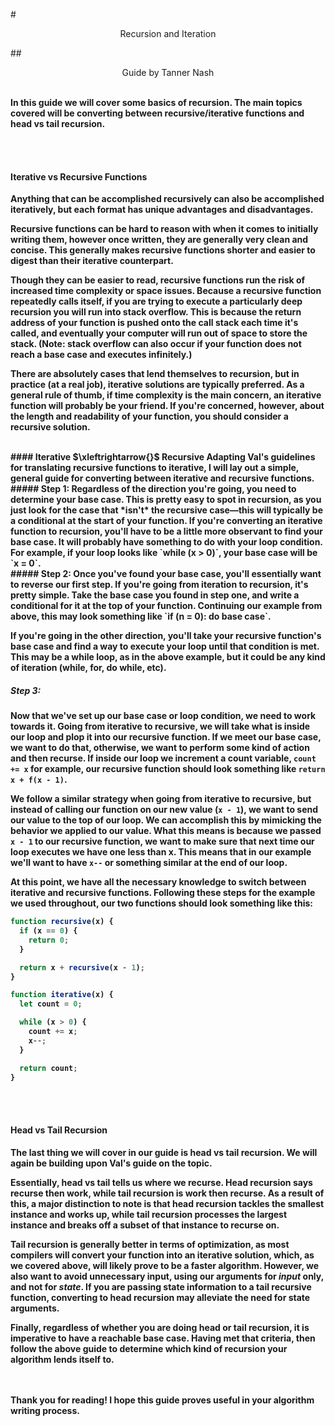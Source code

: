 #<p align="center">Recursion and Iteration<p>
##<p align="center">Guide by Tanner Nash<p>
<br>
<b>
In this guide we will cover some basics of recursion. The main topics covered will be converting between recursive/iterative functions and head vs tail recursion.

<br><br>
#### Iterative vs Recursive Functions
Anything that can be accomplished recursively can also be accomplished iteratively, but each format has unique advantages and disadvantages.

Recursive functions can be hard to reason with when it comes to initially writing them, however once written, they are generally very clean and concise. This generally makes recursive functions shorter and easier to digest than their iterative counterpart.

Though they can be easier to read, recursive functions run the risk of increased time complexity or space issues. Because a recursive function repeatedly calls itself, if you are trying to execute a particularly deep recursion you will run into stack overflow. This is because the return address of your function is pushed onto the call stack each time it's called, and eventually your computer will run out of space to store the stack. (Note: stack overflow can also occur if your function does not reach a base case and executes infinitely.)

There are absolutely cases that lend themselves to recursion, but in practice (at a real job), iterative solutions are typically preferred. As a general rule of thumb, if time complexity is the main concern, an iterative function will probably be your friend. If you're concerned, however, about the length and readability of your function, you should consider a recursive solution.

<br>
#### Iterative $\xleftrightarrow{}$ Recursive
Adapting Val's guidelines for translating recursive functions to iterative, I will lay out a simple, general guide for converting between iterative and recursive functions.
<br>
##### Step 1:
Regardless of the direction you're going, you need to determine your base case. This is pretty easy to spot in recursion, as you just look for the case that *isn't* the recursive case––this will typically be a conditional at the start of your function. If you're converting an iterative function to recursion, you'll have to be a little more observant to find your base case. It will probably have something to do with your loop condition. For example, if your loop looks like `while (x > 0)`, your base case will be `x = 0`.
<br>
##### Step 2:
Once you've found your base case, you'll essentially want to reverse our first step. If you're going from iteration to recursion, it's pretty simple. Take the base case you found in step one, and write a conditional for it at the top of your function. Continuing our example from above, this may look something like `if (n = 0): do base case`.

If you're going in the other direction, you'll take your recursive function's base case and find a way to execute your loop until that condition is met. This may be a while loop, as in the above example, but it could be any kind of iteration (while, for, do while, etc).
<br>
##### Step 3:
Now that we've set up our base case or loop condition, we need to work towards it. Going from iterative to recursive, we will take what is inside our loop and plop it into our recursive function. If we meet our base case, we want to do that, otherwise, we want to perform some kind of action and then recurse. If inside our loop we increment a count variable, `count += x` for example, our recursive function should look something like `return x + f(x - 1)`.

We follow a similar strategy when going from iterative to recursive, but instead of calling our function on our new value (`x - 1`), we want to send our value to the top of our loop. We can accomplish this by mimicking the behavior we applied to our value. What this means is because we passed `x - 1` to our recursive function, we want to make sure that next time our loop executes we have one less than x. This means that in our example we'll want to have `x--` or something similar at the end of our loop.


At this point, we have all the necessary knowledge to switch between iterative and recursive functions. Following these steps for the example we used throughout, our two functions should look something like this:

```javascript
function recursive(x) {
  if (x == 0) {
    return 0;
  }

  return x + recursive(x - 1);
}
```
```javascript
function iterative(x) {
  let count = 0;

  while (x > 0) {
    count += x;
    x--;
  }

  return count;
}
```
<br><br>
#### Head vs Tail Recursion
The last thing we will cover in our guide is head vs tail recursion. We will again be building upon Val's guide on the topic.

Essentially, head vs tail tells us where we recurse. Head recursion says recurse then work, while tail recursion is work then recurse. As a result of this, a major distinction to note is that head recursion tackles the smallest instance and works up, while tail recursion processes the largest instance and breaks off a subset of that instance to recurse on.

Tail recursion is generally better in terms of optimization, as most compilers will convert your function into an iterative solution, which, as we covered above, will likely prove to be a faster algorithm. However, we also want to avoid unnecessary input, using our arguments for *input* only, and not for *state*. If you are passing state information to a tail recursive function, converting to head recursion may alleviate the need for state arguments.

Finally, regardless of whether you are doing head or tail recursion, it is imperative to have a reachable base case. Having met that criteria, then follow the above guide to determine which kind of recursion your algorithm lends itself to.

<br><br>
Thank you for reading! I hope this guide proves useful in your algorithm writing process.